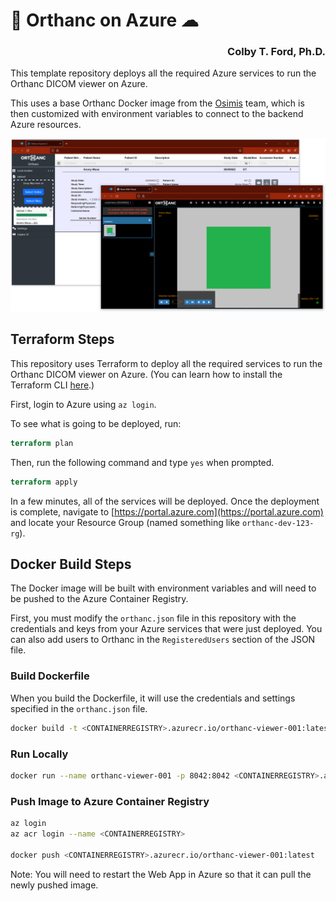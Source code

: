 # 🩻 Orthanc on Azure ☁

<h3 align="right">Colby T. Ford, Ph.D.</h3>

This template repository deploys all the required Azure services to run the Orthanc DICOM viewer on Azure.

This uses a base Orthanc Docker image from the [Osimis](https://www.osimis.io/) team, which is then customized with environment variables to connect to the backend Azure resources.

![](img/screenshot.png)


## Terraform Steps

This repository uses Terraform to deploy all the required services to run the Orthanc DICOM viewer on Azure. (You can learn how to install the Terraform CLI [here](https://developer.hashicorp.com/terraform/tutorials/aws-get-started/install-cli).)

First, login to Azure using `az login`.

To see what is going to be deployed, run:

```terraform
terraform plan
```

Then, run the following command and type `yes` when prompted.

```terraform
terraform apply
```

In a few minutes, all of the services will be deployed. Once the deployment is complete, navigate to [https://portal.azure.com](https://portal.azure.com) and locate your Resource Group (named something like `orthanc-dev-123-rg`).

## Docker Build Steps

The Docker image will be built with environment variables and will need to be pushed to the Azure Container Registry. 

First, you must modify the `orthanc.json` file in this repository with the credentials and keys from your Azure services that were just deployed. You can also add users to Orthanc in the `RegisteredUsers` section of the JSON file.


### Build Dockerfile

When you build the Dockerfile, it will use the credentials and settings specified in the `orthanc.json` file.

```bash
docker build -t <CONTAINERREGISTRY>.azurecr.io/orthanc-viewer-001:latest .
```

### Run Locally
```bash
docker run --name orthanc-viewer-001 -p 8042:8042 <CONTAINERREGISTRY>.azurecr.io/orthanc-viewer-001:latest
```


### Push Image to Azure Container Registry

```bash
az login
az acr login --name <CONTAINERREGISTRY>

docker push <CONTAINERREGISTRY>.azurecr.io/orthanc-viewer-001:latest
```

Note: You will need to restart the Web App in Azure so that it can pull the newly pushed image.
